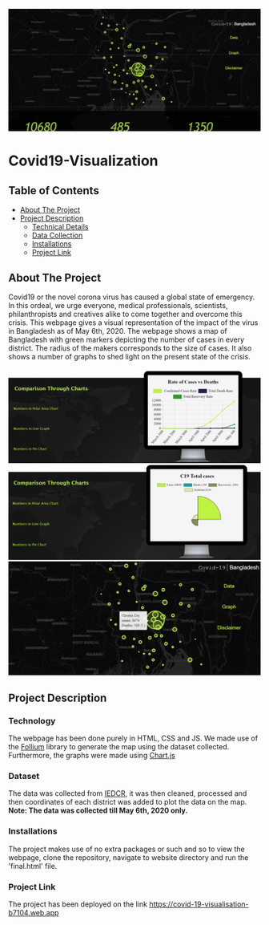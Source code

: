![alt text](website/pictures/first.png)
# Covid19-Visualization


<!-- TABLE OF CONTENTS -->
## Table of Contents

* [About The Project](#about-the-project)
* [Project Description](#project-description)
  * [Technical Details](#technology)
  * [Data Collection](#dataset)
  * [Installations](#installations)
  * [Project Link](#project-link)


## About The Project

Covid19 or the novel corona virus has caused a global state of emergency. In this ordeal, we urge everyone, medical professionals, scientists, philanthropists and creatives alike to come together and overcome this crisis. This webpage gives a visual representation of the impact of the virus in Bangladesh as of May 6th, 2020. 
  The webpage shows a map of Bangladesh with green markers depicting the number of cases in every district. The radius of the makers corresponds to the size of cases. It also shows a number of graphs to shed light on the present state of the crisis. 
 
 ![](pictures/second.png)
  ![](pictures/third.png)
   ![](pictures/fourth.png)


## Project Description
### Technology
The webpage has been done purely in HTML, CSS and JS. We made use of the [Follium](https://pypi.org/project/folium/) library to generate the map using the dataset collected. Furthermore, the graphs were made using [Chart.js](https://www.chartjs.org/)

### Dataset
The data was collected from [IEDCR](https://iedcr.gov.bd/), it was then cleaned, processed and then coordinates of each district was added to plot the data on the map. **Note: The data was collected till May 6th, 2020 only.**


### Installations
The project makes use of no extra packages or such and so to view the webpage, clone the repository, navigate to website directory and run the 'final.html' file.

### Project Link
The project has been deployed on the link https://covid-19-visualisation-b7104.web.app
